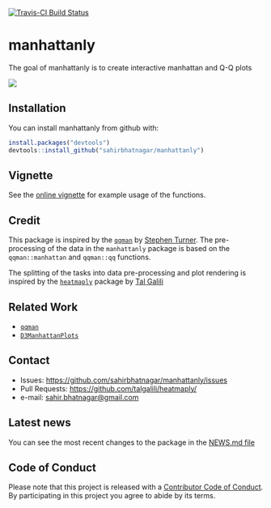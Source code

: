 [![Travis-CI Build Status](https://travis-ci.org/sahirbhatnagar/manhattanly.svg?branch=master)](https://travis-ci.org/sahirbhatnagar/manhattanly)


# manhattanly

The goal of manhattanly is to create interactive manhattan and Q-Q plots

![](http://i.imgur.com/oTrElAb.gif)

## Installation

You can install manhattanly from github with:

```R
install.packages("devtools")
devtools::install_github("sahirbhatnagar/manhattanly")
```

## Vignette

See the [online vignette](http://sahirbhatnagar.com/manhattanly/) for example usage of the functions.

## Credit

This package is inspired by the [`qqman`](https://github.com/stephenturner/qqman) by [Stephen Turner](http://stephenturner.us/). The pre-processing of the data in the `manhattanly` package is based on the `qqman::manhattan` and `qqman::qq` functions. 

The splitting of the tasks into data pre-processing and plot rendering is inspired by the [`heatmaply`](https://github.com/talgalili/heatmaply) package by [Tal Galili](http://www.r-statistics.com/)


## Related Work

* [`qqman`](https://github.com/stephenturner/qqman)
* [`D3ManhattanPlots`](https://github.com/nstrayer/D3ManhattanPlots)






## Contact

* Issues: <https://github.com/sahirbhatnagar/manhattanly/issues>
* Pull Requests: <https://github.com/talgalili/heatmaply/>
* e-mail: <sahir.bhatnagar@gmail.com>


## Latest news

You can see the most recent changes to the package in the [NEWS.md file](https://github.com/sahirbhatnagar/manhattanly/blob/master/NEWS.md)




## Code of Conduct

Please note that this project is released with a [Contributor Code of Conduct](CONDUCT.md). By participating in this project you agree to abide by its terms.
